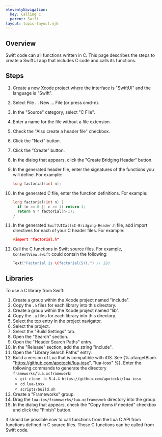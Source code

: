 ```yaml
---
eleventyNavigation:
  key: Calling C
  parent: Swift
layout: topic-layout.njk
---
```


## Overview

Swift code can all functions written in C.
This page describes the steps to create a SwiftUI app
that includes C code and calls its functions.

## Steps

1. Create a new Xcode project where the interface is "SwiftUI"
   and the language is "Swift".
1. Select File ... New ... File (or press cmd-n).
1. In the "Source" category, select "C File".
1. Enter a name for the file without a file extension.
1. Check the "Also create a header file" checkbox.
1. Click the "Next" button.
1. Click the "Create" button.
1. In the dialog that appears, click the "Create Bridging Header" button.
1. In the generated header file, enter the signatures
   of the functions you will define.
   For example:

   ```c
   long factorial(int n);
   ```

1. In the generated C file, enter the function definitions.
   For example:

   ```c
   long factorial(int n) {
     if (n == 0 || n == 1) return 1;
     return n * factorial(n-1);
   }
   ```

1. In the generated `SwiftUICallsC-Bridging-Header.h` file,
   add import directives for each of your C header files.
   For example:

   ```c
   #import "factorial.h"
   ```

1. Call the C functions in Swift source files.
   For example, `ContentView.swift` could contain the following:

   ```swift
   Text("Factorial is \(factorial(5)).") // 120
   ```

## Libraries

To use a C library from Swift:

1. Create a group within the Xcode project named "include".
1. Copy the `.h` files for each library into this directory.
1. Create a group within the Xcode project named "lib".
1. Copy the `.a` files for each library into this directory.
1. Select the top entry in the project navigator.
1. Select the project.
1. Select the "Build Settings" tab.
1. Open the "Search" section.
1. Open the "Header Search Paths" entry.
1. In the "Release" section, add the string "include".
1. Open the "Library Search Paths" entry.
1. Build a version of Lua that is compatible with iOS.
   See {% aTargetBlank "https://github.com/apotocki/lua-iosx", "lua-iosx" %}.
   Enter the following commands to generate
   the directory `frameworks/lua.xcframework`:
   - `git clone -b 5.4.4 https://github.com/apotocki/lua-iosx`
   - `cd lua-iosx`
   - `scripts/build.sh`
1. Create a "Frameworks" group.
1. Drag the `lua-ios/frameworks/lua.xcframework` directory into the group.
1. In the dialog that appears,
   check the "Copy items if needed" checkbox
   and click the "Finish" button.

It should be possible now to call functions from the Lua C API
from functions defined in C source files.
Those C functions can be called from Swift code.
